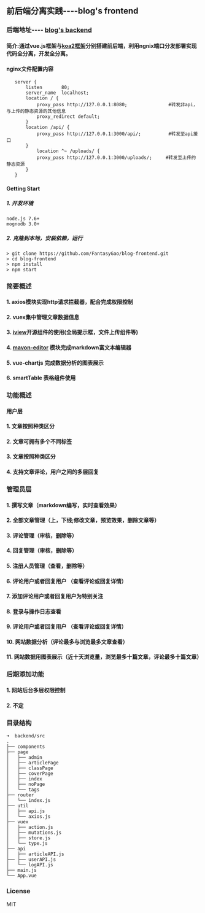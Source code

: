 
## 前后端分离实践----blog's frontend
### 后端地址---- [blog's backend](https://github.com/FantasyGao/blog-backend.git)

#### 简介:通过vue.js框架与[koa2框架](https://github.com/FantasyGao/koa2.git)分别搭建前后端，利用ngnix端口分发部署实现代码全分离，开发全分离。

#### nginx文件配置内容
 ```
	server {
		listen       80;
		server_name  localhost;
		location / {
		    proxy_pass http://127.0.0.1:8080;               #转发非api，与上传的静态资源的其他信息 
		    proxy_redirect default;
		}
		location /api/ {
		    proxy_pass http://127.0.0.1:3000/api/;          #转发至api接口
		}
			location ^~ /uploads/ {
		    proxy_pass http://127.0.0.1:3000/uploads/;     #转发至上传的静态资源
		}
	}
 ```

#### Getting Start

##### 1. 开发环境
 ```
node.js 7.6+
mognodb 3.0+
```
##### 2. 克隆到本地，安装依赖，运行
```
> git clone https://github.com/FantasyGao/blog-frontend.git
> cd blog-frontend
> npm install 
> npm start
```
### 简要概述

  #### 1. axios模块实现http请求拦截器，配合完成权限控制
  #### 2. vuex集中管理文章数据信息
  #### 3. [iview](https://www.iviewui.com/)开源组件的使用(全局提示框，文件上传组件等)
  #### 4. [mavon-editor](https://github.com/hinesboy/mavonEditor) 模块完成markdown富文本编辑器 
  #### 5. vue-chartjs 完成数据分析的图表展示
  #### 6. smartTable 表格组件使用

### 功能概述

#### 用户层
#### 1. 文章按照种类区分
#### 2. 文章可拥有多个不同标签
#### 3. 文章按照种类区分
#### 4. 支持文章评论，用户之间的多层回复

### 管理员层
#### 1. 撰写文章（markdown编写，实时查看效果）
#### 2. 全部文章管理（上，下线;修改文章，预览效果，删除文章等）
#### 3. 评论管理（审核，删除等）
#### 4. 回复管理（审核，删除等）
#### 5. 注册人员管理（查看，删除等）
#### 6. 评论用户或者回复用户 （查看评论或回复详情）
#### 7. 添加评论用户或者回复用户为特别关注
#### 8. 登录与操作日志查看
#### 9. 评论用户或者回复用户 （查看评论或回复详情）
#### 10. 网站数据分析（评论最多与浏览最多文章查看）
#### 11. 网站数据用图表展示（近十天浏览量，浏览最多十篇文章，评论最多十篇文章）

### 后期添加功能
#### 1. 网站后台多层权限控制
#### 2. 不定

### 目录结构

```
➜  backend/src
.
├── components
├── page
│   ├── admin
│   ├── articlePage
│   ├── classPage
│   ├── coverPage
│   ├── index
│   ├── noPage
│   └── tags
├── router
│   └── index.js
├── util
│   ├── api.js
│   └── axios.js
├── vuex
│   ├── action.js
│   ├── mutations.js
│   ├── store.js
│   └── type.js
├── api
│   ├── articleAPI.js
├── ├── userAPI.js
│   └── logAPI.js
├── main.js
└── App.vue

```

### License
MIT
